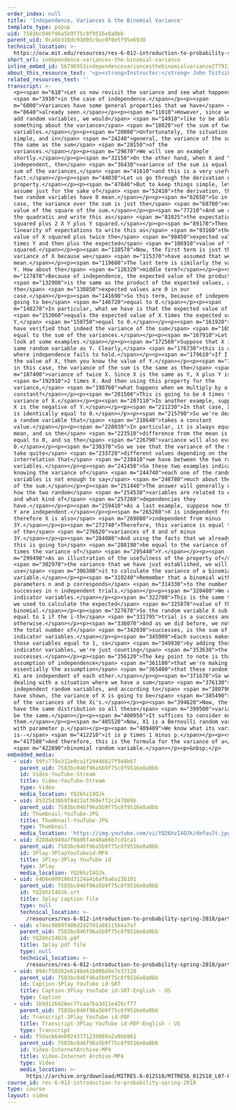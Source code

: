 ```yaml
---
order_index: null
title: 'Independence, Variances & the Binomial Variance'
template_type: popup
uid: 7583bc046f96a5b9f75c8f9516e8a0bb
parent_uid: 9ca6b310dc93095c9ac0f0e5f95e6930
technical_location: >-
  https://ocw.mit.edu/resources/res-6-012-introduction-to-probability-spring-2018/part-i-the-fundamentals/independence-variances-the-binomial-variance
short_url: independence-variances-the-binomial-variance
inline_embed_id: 56796953independencevariancesthebinomialvariance27791326
about_this_resource_text: '<p><strong>Instructor:</strong> John Tsitsiklis</p>'
related_resources_text: ''
transcript: >-
  <p><span m="610">Let us now revisit the variance and see what happens</span>
  <span m="3930">in the case of independence.</span></p><p><span
  m="6000">Variances have some general properties that we have</span> <span
  m="8640">already seen.</span></p><p><span m="11010">However, since we often
  add random variables, we would</span> <span m="14910">like to be able to say
  something about the variance</span> <span m="18020">of the sum of two random
  variables.</span></p><p><span m="20800">Unfortunately, the situation is not so
  simple, and in</span> <span m="24240">general, the variance of the sum is not
  the same as the sum</span> <span m="28150">of the
  variances.</span></p><p><span m="29670">We will see an example
  shortly.</span></p><p><span m="32150">On the other hand, when X and Y are
  independent, the</span> <span m="36430">variance of the sum is equal to the
  sum of the variances,</span> <span m="41610">and this is a very useful
  fact.</span></p><p><span m="44030">Let us go through the derivation of this
  property.</span></p><p><span m="47040">But to keep things simple, let us
  assume just for the sake of</span> <span m="52410">the derivation, that the
  two random variables have 0 mean.</span></p><p><span m="62650">So in that
  case, the variance over the sum is just the</span> <span m="68700">expected
  value of the square of the sum.</span></p><p><span m="77210">And we can expand
  the quadratic and write this as</span> <span m="81025">the expectation of X
  squared plus 2 X Y plus Y squared.</span></p><p><span m="89170">Then we use
  linearity of expectations to write this as</span> <span m="93160">the expected
  value of X squared plus twice the</span> <span m="98450">expected value of X
  times Y and then plus the expected</span> <span m="106910">value of Y
  squared.</span></p><p><span m="110570">Now, the first term is just the
  variance of X because we</span> <span m="115370">have assumed that we have 0
  mean.</span></p><p><span m="119680">The last term is similarly the variance of
  Y. How about the</span> <span m="126320">middle term?</span></p><p><span
  m="127870">Because of independence, the expected value of the product</span>
  <span m="132900">is the same as the product of the expected values, and
  the</span> <span m="138850">expected values are 0 in our
  case.</span></p><p><span m="141690">So this term, because of independence, is
  going to be</span> <span m="146720">equal to 0.</span></p><p><span
  m="148270">In particular, what we have is that the expected value of XY</span>
  <span m="153060">equals the expected value of X times the expected value of
  Y,</span> <span m="158750">equal to 0.</span></p><p><span m="161920">And so we
  have verified that indeed the variance of the sum</span> <span m="165180">is
  equal to the sum of the variances.</span></p><p><span m="167910">Let us now
  look at some examples.</span></p><p><span m="172560">Suppose that X is the
  same random variable as Y. Clearly,</span> <span m="176730">this is a case
  where independence fails to hold.</span></p><p><span m="179610">If I tell you
  the value of X, then you know the value of Y.</span></p><p><span m="183410">So
  in this case, the variance of the sum is the same as the</span> <span
  m="187400">variance of twice X. Since X is the same as Y, X plus Y is</span>
  <span m="192910">2 times X. And then using this property for the
  variance,</span> <span m="198760">what happens when we multiply by a
  constant?</span></p><p><span m="201500">This is going to be 4 times the
  variance of X.</span></p><p><span m="207110">In another example, suppose that
  X is the negative of Y.</span></p><p><span m="211230">In that case, X plus Y
  is identically equal to 0.</span></p><p><span m="215790">So we're dealing with
  a random variable that</span> <span m="218640">takes a constant
  value.</span></p><p><span m="220030">In particular, it is always equal to its
  mean, and so the</span> <span m="223510">difference from the mean is always
  equal to 0, and so the</span> <span m="226790">variance will also evaluate to
  0.</span></p><p><span m="230370">So we see that the variance of the sum can
  take quite</span> <span m="233720">different values depending on the sort of
  interrelation that</span> <span m="238410">we have between the two random
  variables.</span></p><p><span m="241450">So these two examples indicate that
  knowing the variance of</span> <span m="244740">each one of the random
  variables is not enough to say</span> <span m="248780">much about the variance
  of the sum.</span></p><p><span m="251440">The answer will generally depend on
  how the two random</span> <span m="254530">variables are related to each other
  and what kind of</span> <span m="257260">dependencies they
  have.</span></p><p><span m="259410">As a last example, suppose now that X and
  Y are independent.</span></p><p><span m="265260">X is independent from Y, and
  therefore X is also</span> <span m="269080">independent from minus
  3Y.</span></p><p><span m="272740">Therefore, this variance is equal to the sum
  of the</span> <span m="276620">variances of X and of minus
  3Y.</span></p><p><span m="284080">And using the facts that we already know,
  this is going to</span> <span m="288190">be equal to the variance of X plus 9
  times the variance of</span> <span m="295440">Y.</span></p><p><span
  m="299490">As an illustration of the usefulness of the property of</span>
  <span m="302970">the variance that we have just established, we will now
  use</span> <span m="306300">it to calculate the variance of a binomial random
  variable.</span></p><p><span m="310240">Remember that a binomial with
  parameters n and p corresponds</span> <span m="314330">to the number of
  successes in n independent trials.</span></p><p><span m="320400">We use
  indicator variables.</span></p><p><span m="322700">This is the same trick that
  we used to calculate the expected</span> <span m="325870">value of the
  binomial.</span></p><p><span m="327670">So the random variable X sub i is
  equal to 1 if the i-th</span> <span m="331795">trial is a success and is a 0
  otherwise.</span></p><p><span m="336070">And as we did before, we note that X,
  the total number of</span> <span m="342030">successes, is the sum of those
  indicator variables.</span></p><p><span m="345909">Each success makes one of
  those variables equal to 1, so</span> <span m="349930">by adding those
  indicator variables, we're just counting</span> <span m="353630">the number of
  successes.</span></p><p><span m="356120">The key point to note is that the
  assumption of independence</span> <span m="361100">that we're making is
  essentially the assumption</span> <span m="365400">that these random variables
  Xi are independent of each other.</span></p><p><span m="371670">So we're
  dealing with a situation where we have a sum</span> <span m="376130">of
  independent random variables, and according to</span> <span m="380790">what we
  have shown, the variance of X is going to be</span> <span m="385490">the sum
  of the variances of the Xi's.</span></p><p><span m="394620">Now, the Xi's all
  have the same distribution so all these</span> <span m="399500">variances will
  be the same.</span></p><p><span m="400950">It suffices to consider one of
  them.</span></p><p><span m="405520">Now, X1 is a Bernoulli random variable
  with parameter p.</span></p><p><span m="409409">We know what its variance
  is--</span> <span m="412210">it is p times 1 minus p.</span></p><p><span
  m="417580">And therefore, this is the formula for the variance of a</span>
  <span m="422890">binomial random variable.</span></p><p>&nbsp;</p>
embedded_media:
  - uid: 99fc779a312e0ca1f29446b27f948b67
    parent_uid: 7583bc046f96a5b9f75c8f9516e8a0bb
    id: Video-YouTube-Stream
    title: Video-YouTube-Stream
    type: Video
    media_location: YQ26hzI4OJk
  - uid: 85325d30b9f8421af360eff2c247089b
    parent_uid: 7583bc046f96a5b9f75c8f9516e8a0bb
    id: Thumbnail-YouTube-JPG
    title: Thumbnail-YouTube-JPG
    type: Thumbnail
    media_location: 'https://img.youtube.com/vi/YQ26hzI4OJk/default.jpg'
  - uid: d288ab949a7f6b06fae40a66b7cd1ca1
    parent_uid: 7583bc046f96a5b9f75c8f9516e8a0bb
    id: 3Play-3PlayYouTubeid-MP4
    title: 3Play-3Play YouTube id
    type: 3Play
    media_location: YQ26hzI4OJk
  - uid: e4b6e809186d3124a416afba6a13b101
    parent_uid: 7583bc046f96a5b9f75c8f9516e8a0bb
    id: YQ26hzI4OJk.srt
    title: 3play caption file
    type: null
    technical_location: >-
      /resources/res-6-012-introduction-to-probability-spring-2018/part-i-the-fundamentals/independence-variances-the-binomial-variance/YQ26hzI4OJk.srt
  - uid: e74ec9809f406d2d27d1a80115b4a7af
    parent_uid: 7583bc046f96a5b9f75c8f9516e8a0bb
    id: YQ26hzI4OJk.pdf
    title: 3play pdf file
    type: null
    technical_location: >-
      /resources/res-6-012-introduction-to-probability-spring-2018/part-i-the-fundamentals/independence-variances-the-binomial-variance/YQ26hzI4OJk.pdf
  - uid: 094cf502b2e6146e61b006d8e7e37128
    parent_uid: 7583bc046f96a5b9f75c8f9516e8a0bb
    id: Caption-3Play YouTube id-SRT
    title: Caption-3Play YouTube id-SRT-English - US
    type: Caption
  - uid: 1b9d126426ec7fcaa7ba3d11e426cf77
    parent_uid: 7583bc046f96a5b9f75c8f9516e8a0bb
    id: Transcript-3Play YouTube id-PDF
    title: Transcript-3Play YouTube id-PDF-English - US
    type: Transcript
  - uid: f5dacb64eb9243771239989a2a9bb961
    parent_uid: 7583bc046f96a5b9f75c8f9516e8a0bb
    id: Video-InternetArchive-MP4
    title: Video-Internet Archive-MP4
    type: Video
    media_location: >-
      https://archive.org/download/MITRES.6-012S18/MITRES6_012S18_L07-07_300k.mp4
course_id: res-6-012-introduction-to-probability-spring-2018
type: course
layout: video
---
```

